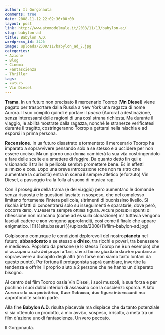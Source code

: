 ```yaml
---
author: Il Gorgonauta
comments: true
date: 2008-11-12 22:02:36+00:00
layout: post
link: http://www.atomodelmale.it/2008/11/13/babylon-ad/
slug: babylon-ad
title: Babylon A.D.
wordpress_id: 3193
image: uploads/2008/11/babylon_ad_2.jpg
categories:
- Azione
- Blog
- Cinema
- Fantascienza
- Thriller
tags:
- Futuro
- Vin Diesel
---
```


**Trama**. In un futuro non precisato Il mercenario Toorop (**Vin Diesel**) viene pagato per trasportare dalla Russia a New York una ragazza di nome Aurora. Il suo compito quindi è portare il _pacco_ (Aurora) a destinazione, senza interessarsi delle ragioni di una così strana richiesta. Ma durante il viaggio, le abilità mostrate dalla ragazza, nonché le stranezze verificatesi durante il tragitto, costringeranno Toorop a gettarsi nella mischia e ad esporsi in prima persona.

**Recensione**. In un futuro disastrato e tormentato il mercenario Toorop ha imparato a sopravvivere pensando solo a se stesso e a uccidere per non essere ucciso. Ma un giorno una donna cambierà la sua vita costringendolo a fare delle scelte e a smettere di fuggire. Da quanto detto fin qui e visionando il trailer la pellicola sembra promettere bene. Ed in effetti all'inizio è così. Dopo una breve introduzione (che non fa altro che aumentare la curiosità) entra in scena il sempre atletico (e forzuto) Vin Diesel, a passeggio tra la folla al suono di musica rap.

Con il proseguire della trama (e del viaggio) però aumentano le domande senza risposta e le questioni lasciate in sospeso, che nel complesso limitano fortemente l'intera pellicola, altrimenti di buonissimo livello. Si rischia infatti di concentrarsi solo su inseguimenti e sparatorie, dove però, occorre dirlo, V.Diesel fa sempre ottima figura. Alcuni possibili spunti di riflessione non mancano (come ad es sulla clonazione) ma tuttavia vengono lasciati cadere e non vengono approfonditi, così come il finale che appare enigmatico. ![]({{ site.baseurl }}/uploads/2008/11/film-babylon-ad.jpg)

Colpiscono comunque le condizioni deplorevoli del nostro **pianeta** nel futuro, **abbandonato** a se stesso e **diviso**, tra ricchi e poveri, tra benessere e medioevo. Popolato da persone (e lo stesso Toorop ne è un esempio) che si occupano solo dei propri affari, che si fanno giustizia da sè e puntano a sopravvivere a discapito degli altri (ma forse non siamo tanto lontani da questo punto). Per fortuna il protagonista saprà cambiare, invertire la tendenza e offrire il proprio aiuto a 2 persone che ne hanno un disperato bisogno.

Al centro del film Toorop ossia Vin Diesel, i suoi muscoli, la sua forza e per pochino i suoi dubbi interiori di assassino con la coscienza sporca. A lato Aurora e la sua protettrice, Suor Rebecca, due figure interessanti ma approfondite solo in parte.

Alla fine **Babylon A.D**. risulta piacevole ma dispiace che da tanto potenziale si sia ottenuto un prodotto, a mio avviso, sospeso, irrisolto, a metà tra un film d'azione uno di fantascienza. Un vero peccato.

Il Gorgonauta.
